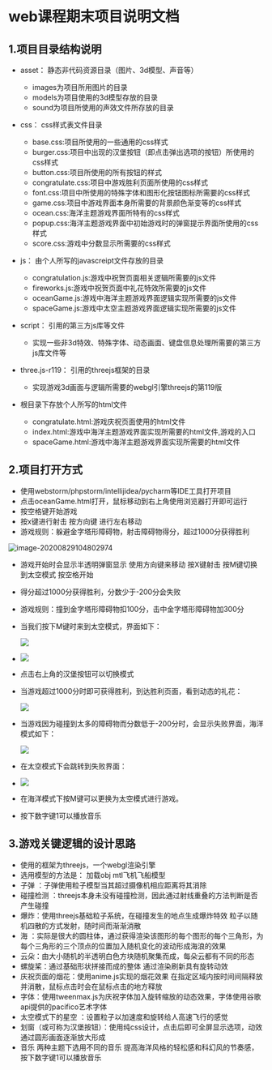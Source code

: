 

# web课程期末项目说明文档

## 1.项目目录结构说明

- asset：  静态非代码资源目录（图片、3d模型、声音等）

  - images为项目所用图片的目录
  - models为项目使用的3d模型存放的目录
  - sound为项目所使用的声效文件所存放的目录

- css： css样式表文件目录

  - base.css:项目所使用的一些通用的css样式
  - burger.css:项目中出现的汉堡按钮（即点击弹出选项的按钮）所使用的css样式
  - button.css:项目所使用的所有按钮的样式
  - congratulate.css:项目中游戏胜利页面所使用的css样式
  - font.css:项目中所使用的特殊字体和图形化按钮图标所需要的css样式
  - game.css:项目中游戏界面本身所需要的背景颜色渐变等的css样式
  - ocean.css:海洋主题游戏界面所特有的css样式
  - popup.css:海洋主题游戏界面中初始游戏时的弹窗提示界面所使用的css样式
  - score.css:游戏中分数显示所需要的css样式

- js：  由个人所写的javascreipt文件存放的目录

  - congratulation.js:游戏中祝贺页面相关逻辑所需要的js文件
  - fireworks.js:游戏中祝贺页面中礼花特效所需要的js文件
  - oceanGame.js:游戏中海洋主题游戏界面逻辑实现所需要的js文件
  - spaceGame.js:游戏中太空主题游戏界面逻辑实现所需要的js文件

- script：  引用的第三方js库等文件

  - 实现一些非3d特效、特殊字体、动态画面、键盘信息处理所需要的第三方js库文件等

- three.js-r119：  引用的threejs框架的目录

  - 实现游戏3d画面与逻辑所需要的webgl引擎threejs的第119版

- 根目录下存放个人所写的html文件

  - congratulate.html:游戏庆祝页面使用的html文件
  - index.html:游戏中海洋主题游戏界面实现所需要的html文件,游戏的入口
  - spaceGame.html:游戏中海洋主题游戏界面实现所需要的html文件


## 2.项目打开方式

- 使用webstorm/phpstorm/intellijidea/pycharm等IDE工具打开项目
- 点击oceanGame.html打开，鼠标移动到右上角使用浏览器打开即可运行
- 按空格键开始游戏
- 按x键进行射击 按方向键 进行左右移动
- 游戏规则：躲避金字塔形障碍物，射击障碍物得分，超过1000分获得胜利

![image-20200829104802974](D:\Desktop\web期末项目\1文档照片\1.jpg)

- 游戏开始时会显示半透明弹窗显示 使用方向键来移动 按X键射击 按M键切换到太空模式 按空格开始

- 得分超过1000分获得胜利，分数少于-200分会失败

- 游戏规则：撞到金字塔形障碍物扣100分，击中金字塔形障碍物加300分

- 当我们按下M键时来到太空模式，界面如下：

  ![](D:\Desktop\web期末项目\1文档照片\2.jpg)

- ![](D:\Desktop\web期末项目\1文档照片\3.jpg)

- 点击右上角的汉堡按钮可以切换模式

- 当游戏超过1000分时即可获得胜利，到达胜利页面，看到动态的礼花：

  ![](D:\Desktop\web期末项目\1文档照片\4.jpg)

- 当游戏因为碰撞到太多的障碍物而分数低于-200分时，会显示失败界面，海洋模式如下：

  ![](D:\Desktop\web期末项目\1文档照片\5.jpg)

- 在太空模式下会跳转到失败界面：
- ![](D:\Desktop\web期末项目\1文档照片\6.jpg)

- 在海洋模式下按M键可以更换为太空模式进行游戏。
- 按下数字键1可以播放音乐



## 3.游戏关键逻辑的设计思路

- 使用的框架为threejs，一个webgl渲染引擎
- 选用模型的方法是： 加载obj mtl飞机飞船模型
- 子弹 ：子弹使用粒子模型当其超过摄像机相应距离将其消除
- 碰撞检测 ：threejs本身未没有碰撞检测，因此通过射线重叠的方法判断是否产生碰撞
- 爆炸：使用threejs基础粒子系统，在碰撞发生的地点生成爆炸特效 粒子以随机四散的方式发射，随时间而渐渐消散
- 海 ：实际是很大的圆柱体，通过获得渲染该图形的每个图形的每个三角形，为每个三角形的三个顶点的位置加入随机变化的波动形成海浪的效果
- 云朵：由大小随机的半透明白色方块随机聚集而成，每朵云都有不同的形态
- 螺旋桨：通过基础形状拼接而成的整体 通过渲染刷新具有旋转动效
- 庆祝页面的烟花：使用anime.js实现的烟花效果 在指定区域内按时间间隔释放并消散，鼠标点击时会在鼠标点击的地方释放
- 字体：使用tweenmax.js为庆祝字体加入旋转缩放的动态效果，字体使用谷歌api提供的pacifico艺术字体
- 太空模式下的星空 ：设置粒子以加速度和旋转给人高速飞行的感觉
- 划窗（或可称为汉堡按钮）：使用纯css设计，点击后即可全屏显示选项，动效通过圆形画面逐渐放大形成
- 音乐 两种主题下选用不同的音乐 提高海洋风格的轻松感和科幻风的节奏感，按下数字键1可以播放音乐
  